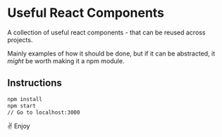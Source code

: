 # Useful React Components

A collection of useful react components - that can be reused across projects.

Mainly examples of how it should be done, but if it can be abstracted, it *might*
be worth making it a npm module.

## Instructions
```bash
npm install
npm start
// Go to localhost:3000
```

:v: Enjoy

